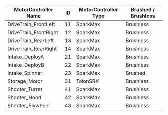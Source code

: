 | MotorController Name  | ID | MotorController Type |  Brushed / Brushless  |
|-----------------------|----|----------------------|-----------------------|
| DriveTrain_FrontLeft  | 11 | SparkMax             | Brushless             |
| DriveTrain_FrontRight | 12 | SparkMax             | Brushless             |
| DriveTrain_RearLeft   | 13 | SparkMax             | Brushless             |
| DriveTrain_RearRight  | 14 | SparkMax             | Brushless             |
| Intake_DeployA        | 21 | SparkMax             | Brushless             |
| Intake_DeployB        | 22 | SparkMax             | Brushless             |
| Intake_Spinner        | 23 | SparkMax             | Brushed               |
| Storage_Motor         | 31 | TalonSRX             | Brushless             |
| Shooter_Turret        | 41 | SparkMax             | Brushless             |
| Shooter_Hood          | 42 | SparkMax             | Brushless             |
| Shooter_Flywheel      | 43 | SparkMax             | Brushless             |
